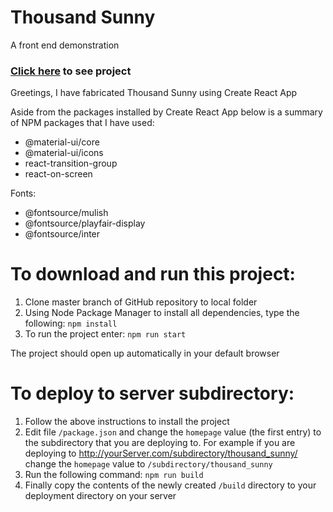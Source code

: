 # Thousand Sunny
A front end demonstration

### [Click here](http://www.waxworlds.org/dan/thousand_sunny) to see project

Greetings,
I have fabricated Thousand Sunny using Create React App

Aside from the packages installed by Create React App below is a summary of NPM
packages that I have used:
  - @material-ui/core
  - @material-ui/icons
  - react-transition-group
  - react-on-screen

Fonts:
  - @fontsource/mulish
  - @fontsource/playfair-display
  - @fontsource/inter


# To download and run this project:
  1. Clone master branch of GitHub repository to local folder
  2. Using Node Package Manager to install all dependencies, type the following:
    `npm install`
  3. To run the project enter:
    `npm run start`

The project should open up automatically in your default browser

# To deploy to server subdirectory:
  1. Follow the above instructions to install the project
  2. Edit file `/package.json` and change the `homepage` value (the first entry)
     to the subdirectory that you are deploying to. For example if you are
     deploying to http://yourServer.com/subdirectory/thousand_sunny/
     change the `homepage` value to `/subdirectory/thousand_sunny`
  3. Run the following command:
     `npm run build`
  4. Finally copy the contents of the newly created `/build` directory to your
     deployment directory on your server
